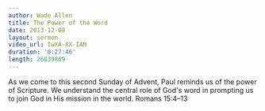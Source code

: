 ```yaml
--- 
author: Wade Allen 
title: The Power of the Word 
date: 2013-12-08 
layout: sermon
video_url: IwXA-XX-IAM
duration: '0:27:46'
length: 26839869
---
```


As we come to this second Sunday of Advent, Paul reminds us of the power of Scripture. We understand the central role of God's word in prompting us to join God in His mission in the world. Romans 15:4–13
